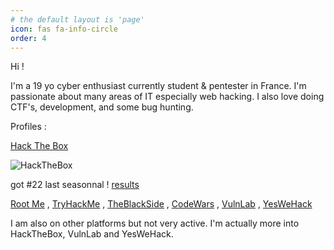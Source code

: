 ```yaml
---
# the default layout is 'page'
icon: fas fa-info-circle
order: 4
---
```


Hi !

I'm a 19 yo cyber enthusiast currently student & pentester in France.
I'm passionate about many areas of IT especially web hacking. I also love doing CTF's, development, and some bug hunting.

Profiles :

[Hack The Box](https://app.hackthebox.com/profile/377742)

![HackTheBox](https://www.hackthebox.com/badge/image/377742)

got #22 last seasonnal ! [results](https://labs.hackthebox.com/achievement/season/377742/4)

[Root Me](https://www.root-me.org/Ap4sh)  ,
[TryHackMe](https://tryhackme.com/p/Ap4sh)  ,
[TheBlackSide](https://theblackside.fr/profil/Ap4sh)  ,
[CodeWars](https://www.codewars.com/users/Ap4sh)  ,
[VulnLab](https://www.vulnlab.com/)  ,
[YesWeHack](https://yeswehack.com/hunters/ap4sh)

I am also on other platforms but not very active. I'm actually more into HackTheBox, VulnLab and YesWeHack.

